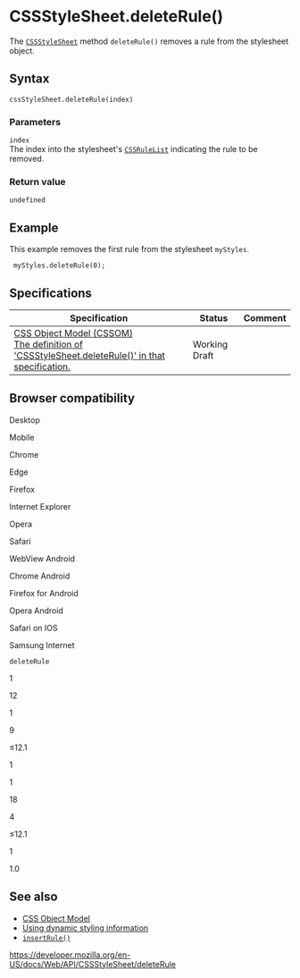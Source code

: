 # CSSStyleSheet.deleteRule()

The [`CSSStyleSheet`](../cssstylesheet) method `deleteRule()` removes a rule from the stylesheet object.

## Syntax

    cssStyleSheet.deleteRule(index)

### Parameters

`index`  
The index into the stylesheet's [`CSSRuleList`](../cssrulelist) indicating the rule to be removed.

### Return value

`undefined`

## Example

This example removes the first rule from the stylesheet `myStyles`.

     myStyles.deleteRule(0);

## Specifications

<table><thead><tr class="header"><th>Specification</th><th>Status</th><th>Comment</th></tr></thead><tbody><tr class="odd"><td><a href="https://drafts.csswg.org/cssom/#dom-cssstylesheet-deleterule">CSS Object Model (CSSOM)<br />
<span class="small">The definition of 'CSSStyleSheet.deleteRule()' in that specification.</span></a></td><td><span class="spec-wd">Working Draft</span></td><td></td></tr></tbody></table>

## Browser compatibility

Desktop

Mobile

Chrome

Edge

Firefox

Internet Explorer

Opera

Safari

WebView Android

Chrome Android

Firefox for Android

Opera Android

Safari on IOS

Samsung Internet

`deleteRule`

1

12

1

9

≤12.1

1

1

18

4

≤12.1

1

1.0

## See also

- [CSS Object Model](../css_object_model)
- [Using dynamic styling information](../css_object_model/using_dynamic_styling_information)
- [`insertRule()`](insertrule)

<a href="https://developer.mozilla.org/en-US/docs/Web/API/CSSStyleSheet/deleteRule" class="_attribution-link">https://developer.mozilla.org/en-US/docs/Web/API/CSSStyleSheet/deleteRule</a>
